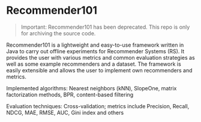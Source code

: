 # Recommender101

> Important: Recommender101 has been deprecated. This repo is only for archiving the source code.

Recommender101 is a lightweight and easy-to-use framework written in Java to carry out offline experiments for Recommender Systems (RS). It provides the user with various metrics and common evaluation strategies as well as some example recommenders and a dataset. The framework is easily extensible and allows the user to implement own recommenders and metrics.

Implemented algorithms: Nearest neighbors (kNN), SlopeOne, matrix factorization methods, BPR, content-based filtering

Evaluation techniques: Cross-validation; metrics include Precision, Recall, NDCG, MAE, RMSE, AUC, Gini index and others
